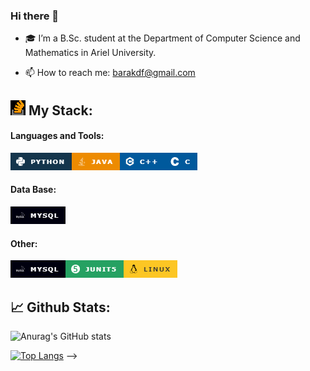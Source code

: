 ### Hi there 👋



[comment]: <> (Here are some ideas to get you started:)

[comment]: <> (- 🔭 I’m currently working on ...)

[comment]: <> (- 🌱 I’m currently learning ...)

[comment]: <> (- 👯 I’m looking to collaborate on ...)

[comment]: <> (- 🤔 I’m looking for help with ...)

[comment]: <> (- 💬 Ask me about ...)

[comment]: <> (- 📫 How to reach me: ...)

[comment]: <> (- 😄 Pronouns: ...)

[comment]: <> (- ⚡ Fun fact: ...)


- 🎓 I’m a B.Sc. student at the Department of Computer Science and Mathematics in Ariel University.

[//]: # (- 🔭 I’m currently working on ...)

[//]: # (- 🌱 I’m currently learning ...)

[//]: # (- 👯 I’m looking to collaborate on ...)

[//]: # (- 🤔 I’m looking for help with ...)

[//]: # (- 💬 Ask me about ...)
- 📫 How to reach me: barakdf@gmail.com

[//]: # (- 😄 Pronouns: ...)

[//]: # (- ⚡ Fun fact: ...)
  

[//]: # (-->)

[//]: # ()
[//]: # (/>)


## ![img_8.png](img_8.png) My Stack:


#### Languages and Tools:
![img.png](img.png)![img_1.png](img_1.png)![img_2.png](img_2.png)![img_3.png](img_3.png)

#### Data Base:
![img_4.png](img_4.png)

#### Other:
![img_4.png](img_4.png)![img_6.png](img_6.png)![img_7.png](img_7.png)


## 📈 Github Stats:


![Anurag's GitHub stats](https://github-readme-stats.vercel.app/api?username=barakdf&show_icons=true&theme=tokyonight)



[![Top Langs](https://github-readme-stats.vercel.app/api/top-langs/?username=barakdf&layout=compact&theme=tokyonight)](https://github.com/anuraghazra/github-readme-stats)
-->
